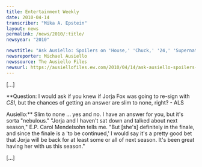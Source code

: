 ```yaml
---
title: Entertainment Weekly
date: 2010-04-14
transcriber: "Mika A. Epstein"
layout: news
permalink: /news/2010/:title/
newsyear: "2010"

newstitle: "Ask Ausiello: Spoilers on 'House,' 'Chuck,' '24,' 'Supernatural,' 'Private Practice,' and more!  "
newsreporter: Michael Ausiello
newssource: The Ausiello Files
newsurl: https://ausiellofiles.ew.com/2010/04/14/ask-ausiello-spoilers-house-chuck-24/
---
```


[...]

**Question: I would ask if you knew if Jorja Fox was going to re-sign with *CSI*, but the chances of getting an answer are slim to none, right? - ALS

Ausiello:** Slim to none ... yes and no. I have an answer for you, but it's sorta "nebulous." "Jorja and I haven't sat down and talked about next season," E.P. Carol Mendelsohn tells me. "But [she's] definitely in the finale, and since the finale is a 'to be continued,' I would say it's a pretty good bet that Jorja will be back for at least some or all of next season. It's been great having her with us this season."

[...]
